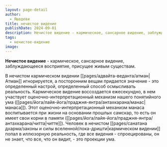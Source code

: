 ```yaml
---
layout: page-detail
author:
  - Яшодеви
title: нечистое видение
publishDate: 2024-09-01
description: Нечистое видение - кармическое, сансарное видение, заблуждающееся восприятие, присущее живым существам.
tags:
  - нечистое-видение
image:
---
```

**Нечистое видение** - кармическое, сансарное видение, заблуждающееся восприятие, присущее живым существам.

В нечистом кармическом видении [[pages/адвайта-веданта/атман|Атман]] игнорируется, а посторонним вещам придается значение - это определенный настрой, определенный способ осмысливать реальность. Кармическое видение воссоздается ежесекундно, в нем участвует оценочно-интерпретационный механизм нашего понятийного ума ([[pages/йога/лайя-йога/праджня-янтра/антахкарана/манас|манаса]]). Этот оценочно-интерпретационный механизм манаса воспитывается при жизни на основании прошлых самскар, то есть он имеет свои корни в памяти ([[pages/йога/лайя-йога/праджня-янтра/антахкарана/читта|читте]]). Человек в нечистом [[pages/санатана дхарма/законы и силы вселенной/лока-дришти|кармическом видении]] попал в иллюзорную реальность, где все видения - спроецированы, он не знает, что все, что он видит, - это проекции ума.

